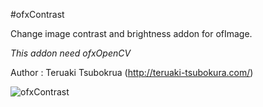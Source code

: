 #ofxContrast

Change image contrast and brightness addon for ofImage.

*This addon need ofxOpenCV*

Author : Teruaki Tsubokrua (<http://teruaki-tsubokura.com/>)

![ofxContrast](https://github.com/TsubokuLab/ofxContrast/raw/master/screenshot/ofxContrast.png)

